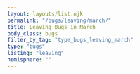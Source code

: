 ```yaml
---
layout: layouts/list.njk
permalink: "/bugs/leaving/march/"
title: Leaving Bugs in March
body_class: bugs
filter_by_tag: "type_bugs_leaving_march"
type: "bugs"
listing: "leaving"
hemisphere: ""
---
```

